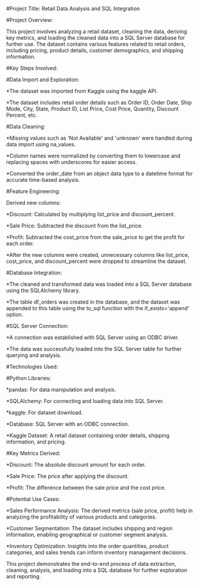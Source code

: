 #Project Title: Retail Data Analysis and SQL Integration



#Project Overview:

This project involves analyzing a retail dataset, cleaning the data, deriving key metrics, and loading the cleaned data into a SQL Server database for further use. The dataset contains various features related to retail orders, including pricing, product details, customer demographics, and shipping information.




#Key Steps Involved:


#Data Import and Exploration:

*The dataset was imported from Kaggle using the kaggle API.

*The dataset includes retail order details such as Order ID, Order Date, Ship Mode, City, State, Product ID, List Price, Cost Price, Quantity, Discount Percent, etc.


#Data Cleaning:

*Missing values such as 'Not Available' and 'unknown' were handled during data import using na_values.

*Column names were normalized by converting them to lowercase and replacing spaces with underscores for easier access.

*Converted the order_date from an object data type to a datetime format for accurate time-based analysis.


#Feature Engineering:

Derived new columns:


*Discount: Calculated by multiplying list_price and discount_percent.

*Sale Price: Subtracted the discount from the list_price.

*Profit: Subtracted the cost_price from the sale_price to get the profit for each order.

*After the new columns were created, unnecessary columns like list_price, cost_price, and discount_percent were dropped to streamline the dataset.


#Database Integration:

*The cleaned and transformed data was loaded into a SQL Server database using the SQLAlchemy library.

*The table df_orders was created in the database, and the dataset was appended to this table using the to_sql function with the if_exists='append' option.


#SQL Server Connection:

*A connection was established with SQL Server using an ODBC driver.

*The data was successfully loaded into the SQL Server table for further querying and analysis.


#Technologies Used:


#Python Libraries:


*pandas: For data manipulation and analysis.

*SQLAlchemy: For connecting and loading data into SQL Server.

*kaggle: For dataset download.

*Database: SQL Server with an ODBC connection.

*Kaggle Dataset: A retail dataset containing order details, shipping information, and pricing.



#Key Metrics Derived:


*Discount: The absolute discount amount for each order.

*Sale Price: The price after applying the discount.

*Profit: The difference between the sale price and the cost price.


#Potential Use Cases:


*Sales Performance Analysis: The derived metrics (sale price, profit) help in analyzing the profitability of various products and categories.

*Customer Segmentation: The dataset includes shipping and region information, enabling geographical or customer segment analysis.

*Inventory Optimization: Insights into the order quantities, product categories, and sales trends can inform inventory management decisions.



This project demonstrates the end-to-end process of data extraction, cleaning, analysis, and loading into a SQL database for further exploration and reporting.
